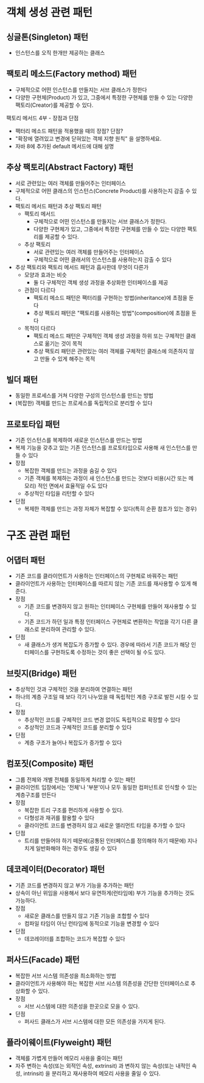 # 객체 생성 관련 패턴
## 싱글톤(Singleton) 패턴
 - 인스턴스를 오직 한개만 제공하는 클래스

## 팩토리 메소드(Factory method) 패턴
 - 구체적으로 어떤 인스턴스를 만들지는 서브 클래스가 정한다
 - 다양한 구현체(Product) 가 있고, 그중에서 특정한 구현체를 만들 수 있는 다양한 팩토리(Creator)를 제공할 수 있다.

팩토리 메서드 4부 - 장점과 단점
 - 팩터리 메소드 패턴을 적용했을 때의 장점? 단점?
 - "확장에 열려있고 변경에 닫혀있는 객체 지향 원칙" 을 설명하세요.
 - 자바 8에 추가된 default 메서드에 대해 설명

## 추상 팩토리(Abstract Factory) 패턴
 - 서로 관련있는 여러 객체를 만들어주는 인터페이스
 - 구체적으로 어떤 클래스의 인스턴스(Concrete Product)를 사용하는지 감출 수 있다.
 - 팩토리 메서드 패턴과 추상 팩토리 패턴
    - 팩토리 메서드
        - 구체적으로 어떤 인스턴스를 만들지는 서브 클래스가 정한다.
        - 다양한 구현체가 있고, 그중에서 특정한 구현체를 만들 수 있는 다양한 팩토리를 제공할 수 있다.
    - 추상 팩토리
        - 서로 관련있는 여러 객체를 만들어주는 인터페이스
        - 구체적으로 어떤 클래서의 인스턴스를 사용하는지 감출 수 있다
 - 추상 팩토리와 팩토리 메서드 패턴과 흡사한데 무엇이 다른가
    - 모양과 효과는 비슷
        - 둘 다 구체적인 객체 생성 과정을 추상화한 인터페이스를 제공
    - 관점이 다르다
        - 팩토리 메소드 패턴은 팩터리를 구현하는 방법(inheritance)에 초점을 둔다
        - 추상 팩토리 패턴은 "팩토리를 사용하는 방법"(composition)에 초점을 둔다
    - 목적이 다르다
        - 팩토리 메소드 패턴은 구체적인 객체 생성 과정을 하위 또는 구체적인 클래스로 옮기는 것이 목적
        - 추상 팩토리 패턴은 관련있는 여러 객체를 구체적인 클래스에 의존하지 않고 만들 수 있게 해주는 목적

## 빌더 패턴
 - 동일한 프로세스를 거쳐 다양한 구성의 인스턴스를 만드는 방법
 - (복잡한) 객체를 만드는 프로세스를 독립적으로 분리할 수 있다

## 프로토타입 패턴
 - 기존 인스턴스를 복제하여 새로운 인스턴스를 만드는 방법
 - 복제 기능을 갖추고 있는 기존 인스턴스를 프로토타입으로 사용해 새 인스턴스를 만들 수 있다
 - 장점
   - 복잡한 객체를 만드는 과정을 숨길 수 있다
   - 기존 객체를 복제하는 과정이 새 인스턴스를 만드는 것보다 비용(시간 또는 메모리) 적인 면에서 효율적일 수도 있다
   - 추상적인 타입을 리턴할 수 있다
 - 단점
   - 복제한 객체를 만드는 과정 자체가 복잡할 수 있다(특히 순환 참조가 있는 경우)

# 구조 관련 패턴
## 어댑터 패턴
 - 기존 코드를 클라이언트가 사용하는 인터페이스의 구현체로 바꿔주는 패턴
 - 클라이언트가 사용하는 인터페이스를 따르지 않는 기존 코드를 재사용할 수 있게 해준다.
 - 장점
   - 기존 코드를 변경하지 않고 원하는 인터페이스 구현체를 만들어 재사용할 수 있다.
   - 기존 코드가 하던 일과 특정 인터페이스 구현체로 변환하는 작업을 각기 다른 클래스로 분리하여 관리할 수 있다.
 - 단점
   - 새 클래스가 생겨 복잡도가 증가할 수 있다. 경우에 따라서 기존 코드가 해당 인터페이스를 구현하도록 수정하는 것이 좋은 선택이 될 수도 있다.

## 브릿지(Bridge) 패턴
 - 추상적인 것과 구체적인 것을 분리하여 연결하는 패턴
 - 하나의 계층 구조일 때 보다 각기 나누었을 때 독립적인 계층 구조로 발전 시킬 수 있다.
 - 장점
   - 추상적인 코드를 구체적인 코드 변경 없이도 독립적으로 확장할 수 있다
   - 추상적인 코드과 구체적인 코드를 분리할 수 있다
 - 단점
   - 계층 구조가 늘어나 복잡도가 증가할 수 있다

## 컴포짓(Composite) 패턴
 - 그룹 전체와 개별 전체를 동일하게 처리할 수 있는 패턴
 - 클라이언트 입장에서는 '전체'나 '부분'이나 모두 동일한 컴퍼넌트로 인식할 수 있는 계층구조를 만든다
 - 장점
   - 복잡한 트리 구조를 편리하게 사용할 수 있다.
   - 다형성과 재귀를 활용할 수 있다
   - 클라이언트 코드를 변경하지 않고 새로운 엘리먼트 타입을 추가할 수 있다
 - 단점
   - 트리를 만들어야 하기 떼문에(공통된 인터페이스를 정의해야 하기 때문에) 지나치게 일반화해야 하는 경우도 생길 수 있다

## 데코레이터(Decorator) 패턴
 - 기존 코드를 변경하지 않고 부가 기능을 추가하는 패턴
 - 상속이 아닌 위임을 사용해서 보다 유연하게(런타임에) 부가 기능을 추가하는 것도 가능하다.
 - 장점 
   - 새로운 클래스를 만들지 않고 기존 기능을 조합할 수 있다
   - 컴파일 타임이 아닌 런타임에 동적으로 기능을 변경할 수 있다
 - 단점
   - 데코레이터를 조합하는 코드가 복잡할 수 있다

## 퍼사드(Facade) 패턴
 - 복잡한 서브 시스템 의존성을 최소화하는 방법
 - 클라이언트가 사용해야 하는 복잡한 서브 시스템 의존성을 간단한 인터페이스로 추상화할 수 있다.
 - 장점
   - 서브 시스템에 대한 의존성을 한곳으로 모을 수 있다.
 - 단점
   - 퍼사드 클래스가 서브 시스템에 대한 모든 의존성을 가지게 된다.

## 플라이웨이트(Flyweight) 패턴
 - 객체를 가볍게 만들어 메모리 사용을 줄이는 패턴
 - 자주 변하는 속성(또는 외적인 속성, extrinsit) 과 변하지 않는 속성(또는 내적인 속성, intrinsit) 을 분리하고 재사용하여 메모리 사용을 줄일 수 있다.
